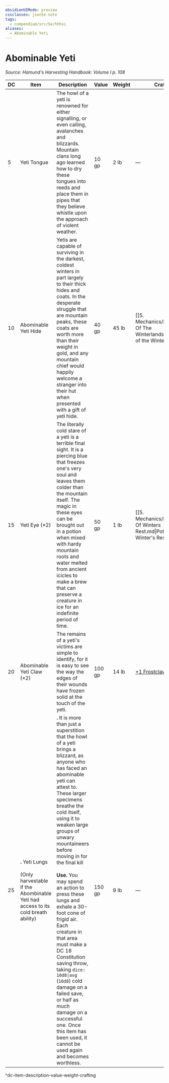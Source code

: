 ```yaml
---
obsidianUIMode: preview
cssclasses: json5e-note
tags:
  - compendium/src/5e/hhhvi
aliases:
  - Abominable Yeti
---
```

# Abominable Yeti
*Source: Hamund's Harvesting Handbook: Volume I p. 108* 

| DC | Item | Description | Value | Weight | Crafting |
|----|------|-------------|-------|--------|----------|
| 5 | Yeti Tongue | The howl of a yeti is renowned for either signalling, or even calling, avalanches and blizzards. Mountain clans long ago learned how to dry these tongues into reeds and place them in pipes that they believe whistle upon the approach of violent weather. | 10 gp | 2 lb | — |
| 10 | Abominable Yeti Hide | Yetis are capable of surviving in the darkest, coldest winters in part largely to their thick hides and coats. In the desperate struggle that are mountain peaks, these coats are worth more than their weight in gold, and any mountain chief would happily welcome a stranger into their hut when presented with a gift of yeti hide. | 40 gp | 45 lb | [[5. Mechanics/Items/Boots Of The Winterlands.md\|Boots of the Winterlands]] |
| 15 | Yeti Eye (×2) | The literally cold stare of a yeti is a terrible final sight. It is a piercing blue that freezes one's very soul and leaves them colder than the mountain itself. The magic in these eyes can be brought out in a potion when mixed with hardy mountain roots and water melted from ancient icicles to make a brew that can preserve a creature in ice for an indefinite period of time. | 50 gp | 1 lb | [[5. Mechanics/Items/Potion Of Winters Rest.md\|Potion of Winter's Rest]] |
| 20 | Abominable Yeti Claw (×2) | The remains of a yeti's victims are simple to identify, for it is easy to see the way the edges of their wounds have frozen solid at the touch of the yeti. | 100 gp | 14 lb | [+1 Frostclaw Weapon](compendium/items/1-frostclaw-weapon-hhhvi.md) |
| 25 | **.** Yeti Lungs<br /><br />(Only harvestable if the Abombinable Yeti had access to its cold breath ability) | **.** It is more than just a superstition that the howl of a yeti brings a blizzard, as anyone who has faced an abominable yeti can attest to. These larger specimens breathe the cold itself, using it to weaken large groups of unwary mountaineers before moving in for the final kill<br /><br />**Use.** You may spend an action to press these lungs and exhale a 30-foot cone of frigid air. Each creature in that area must make a DC 18 Constitution saving throw, taking `dice: 10d8\|avg` (`10d8`) cold damage on a failed save, or half as much damage on a successful one. Once this item has been used, it cannot be used again and becomes worthless. | 150 gp | 9 lb | — |
^dc-item-description-value-weight-crafting
